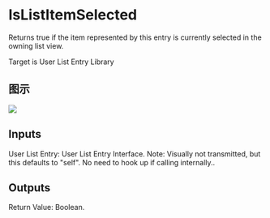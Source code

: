 # IsListItemSelected

Returns true if the item represented by this entry is currently selected in the owning list view.

Target is User List Entry Library

## 图示

![]($-20221218-21225111.png)

## Inputs

User List Entry: User List Entry Interface. Note: Visually not transmitted, but this defaults to "self". No need to hook up if calling internally..  

## Outputs

Return Value: Boolean.

